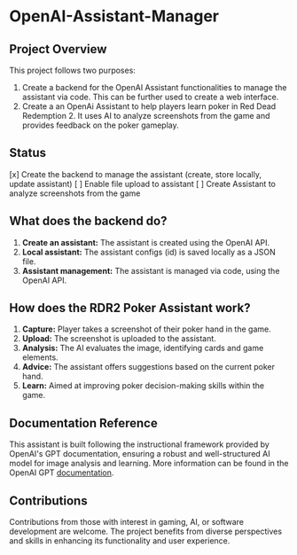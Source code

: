 # OpenAI-Assistant-Manager

## Project Overview

This project follows two purposes:

1. Create a backend for the OpenAI Assistant functionalities to manage the assistant via code. This can be further used to create a web interface.
2. Create a an OpenAi Assistant to help players learn poker in Red Dead Redemption 2. It uses AI to analyze screenshots from the game and provides feedback on the poker gameplay.

## Status

[x] Create the backend to manage the assistant (create, store locally, update assistant)
[ ] Enable file upload to assistant
[ ] Create Assistant to analyze screenshots from the game

## What does the backend do?

1. **Create an assistant:** The assistant is created using the OpenAI API.
2. **Local assistant:** The assistant configs (id) is saved locally as a JSON file.
3. **Assistant management:** The assistant is managed via code, using the OpenAI API.

## How does the RDR2 Poker Assistant work?

1. **Capture:** Player takes a screenshot of their poker hand in the game.
2. **Upload:** The screenshot is uploaded to the assistant.
3. **Analysis:** The AI evaluates the image, identifying cards and game elements.
4. **Advice:** The assistant offers suggestions based on the current poker hand.
5. **Learn:** Aimed at improving poker decision-making skills within the game.

## Documentation Reference

This assistant is built following the instructional framework provided by OpenAI's GPT documentation, ensuring a robust and well-structured AI model for image analysis and learning. More information can be found in the OpenAI GPT [documentation](https://platform.openai.com/docs/assistants/overview).

## Contributions

Contributions from those with interest in gaming, AI, or software development are welcome. The project benefits from diverse perspectives and skills in enhancing its functionality and user experience.
